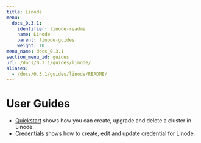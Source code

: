 ```yaml
---
title: Linode
menu:
  docs_0.3.1:
    identifier: linode-readme
    name: Linode
    parent: linode-guides
    weight: 10
menu_name: docs_0.3.1
section_menu_id: guides
url: /docs/0.3.1/guides/linode/
aliases:
  - /docs/0.3.1/guides/linode/README/
---
```


# User Guides

- [Quickstart](quickstart/README.md) shows how you can create, upgrade and delete a cluster in Linode.
- [Credentials](credentials/README.md) shows how to create, edit and update credential for Linode.
